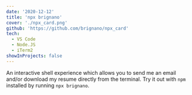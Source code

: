 ```yaml
---
date: '2020-12-12'
title: 'npx brignano'
cover: './npx_card.png'
github: 'https://github.com/brignano/npx_card'
tech:
  - VS Code
  - Node.JS
  - iTerm2
showInProjects: false
---
```


An interactive shell experience which allows you to send me an email and/or download my resume directly from the terminal. Try it out with `npm` installed by running `npx brignano`.
